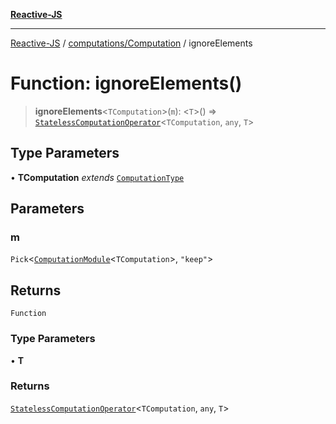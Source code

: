 [**Reactive-JS**](../../../README.md)

***

[Reactive-JS](../../../README.md) / [computations/Computation](../README.md) / ignoreElements

# Function: ignoreElements()

> **ignoreElements**\<`TComputation`\>(`m`): \<`T`\>() => [`StatelessComputationOperator`](../../type-aliases/StatelessComputationOperator.md)\<`TComputation`, `any`, `T`\>

## Type Parameters

• **TComputation** *extends* [`ComputationType`](../../type-aliases/ComputationType.md)

## Parameters

### m

`Pick`\<[`ComputationModule`](../../interfaces/ComputationModule.md)\<`TComputation`\>, `"keep"`\>

## Returns

`Function`

### Type Parameters

• **T**

### Returns

[`StatelessComputationOperator`](../../type-aliases/StatelessComputationOperator.md)\<`TComputation`, `any`, `T`\>
